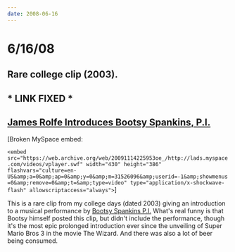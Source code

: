 ```yaml
---
date: 2008-06-16
---
```

# 6/16/08

## Rare college clip (2003).

## \* LINK FIXED \*

## [James Rolfe Introduces Bootsy Spankins, P.I.](https://web.archive.org/web/20091114225953/http://vids.myspace.com/index.cfm?fuseaction=vids.individual&videoid=31526096)

[Broken MySpace embed:

`<embed src="https://web.archive.org/web/20091114225953oe_/http://lads.myspace.com/videos/vplayer.swf" width="430" height="386" flashvars="culture=en-US&amp;a=0&amp;ap=0&amp;y=0&amp;m=31526096&amp;userid=-1&amp;showmenus=0&amp;remove=0&amp;t=&amp;type=video" type="application/x-shockwave-flash" allowscriptaccess="always">`]

This is a rare clip from my college days (dated 2003) giving an introduction to a musical performance by [Bootsy Spankins P.I.](https://web.archive.org/web/20091114225953/http://www.myspace.com/bootsyspankinspi) What's real funny is that Bootsy himself posted this clip, but didn't include the performance, though it's the most epic prolonged introduction ever since the unveiling of Super Mario Bros 3 in the movie The Wizard. And there was also a lot of beer being consumed.